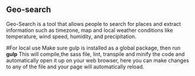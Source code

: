 ## Geo-search
Geo-Search is a tool that allows people to search for places and extract information such as
timezone, map and local weather conditions like temperature, wind speed, humidity, and
precipitation.

#For local use
Make sure gulp is installed as a global package, then run **gulp**
This will compile,the sass file, lint, transpile and minify the code and automatically open it up on your web browser,
here you can make changes to any of the file and your page will automatically reload.
